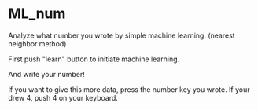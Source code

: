 # ML_num
Analyze what number you wrote by simple machine learning. (nearest neighbor method)

First push "learn" button to initiate machine learning.

And write your number!

If you want to give this more data, press the number key you wrote. If your drew 4, push 4 on your keyboard.
